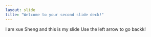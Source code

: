 ```yaml
---
layout: slide
title: "Welcome to your second slide deck!"
---
```

I am xue Sheng and this is my slide
Use the left arrow to go backk!

